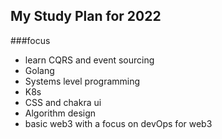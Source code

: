 ## My Study Plan for 2022 

###focus 

- learn CQRS and event sourcing 
- Golang 
- Systems level programming 
- K8s 
- CSS and chakra ui 
- Algorithm design 
- basic web3 with a focus on devOps for web3